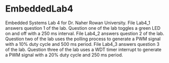 # EmbeddedLab4
Embedded Systems Lab 4 for Dr. Naher Rowan University.
File Lab4_1 answers question 1 of the lab. Question one of the lab toggles a green LED on and off with a 250 ms interval. 
File Lab4_2 answers question 2 of the lab. Question two of the lab uses the polling process to generate a PWM signal with a 10% duty cycle and 500 ms period.
File Lab4_3 answers question 3 of the lab. Question three of the lab uses a WDT timer interrupt to generate a PWM signal with a 20% duty cycle and 250 ms period.
